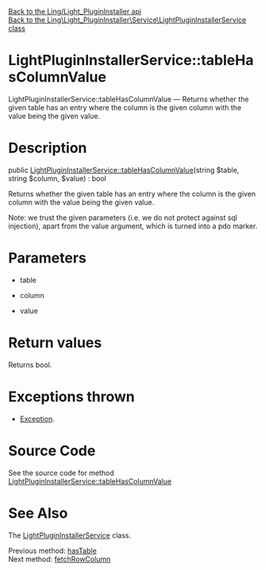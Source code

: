 [Back to the Ling/Light_PluginInstaller api](https://github.com/lingtalfi/Light_PluginInstaller/blob/master/doc/api/Ling/Light_PluginInstaller.md)<br>
[Back to the Ling\Light_PluginInstaller\Service\LightPluginInstallerService class](https://github.com/lingtalfi/Light_PluginInstaller/blob/master/doc/api/Ling/Light_PluginInstaller/Service/LightPluginInstallerService.md)


LightPluginInstallerService::tableHasColumnValue
================



LightPluginInstallerService::tableHasColumnValue — Returns whether the given table has an entry where the column is the given column with the value being the given value.




Description
================


public [LightPluginInstallerService::tableHasColumnValue](https://github.com/lingtalfi/Light_PluginInstaller/blob/master/doc/api/Ling/Light_PluginInstaller/Service/LightPluginInstallerService/tableHasColumnValue.md)(string $table, string $column, $value) : bool




Returns whether the given table has an entry where the column is the given column with the value being the given value.

Note: we trust the given parameters (i.e. we do not protect against sql injection), apart from the value argument,
which is turned into a pdo marker.




Parameters
================


- table

    

- column

    

- value

    


Return values
================

Returns bool.


Exceptions thrown
================

- [Exception](http://php.net/manual/en/class.exception.php).&nbsp;







Source Code
===========
See the source code for method [LightPluginInstallerService::tableHasColumnValue](https://github.com/lingtalfi/Light_PluginInstaller/blob/master/Service/LightPluginInstallerService.php#L467-L480)


See Also
================

The [LightPluginInstallerService](https://github.com/lingtalfi/Light_PluginInstaller/blob/master/doc/api/Ling/Light_PluginInstaller/Service/LightPluginInstallerService.md) class.

Previous method: [hasTable](https://github.com/lingtalfi/Light_PluginInstaller/blob/master/doc/api/Ling/Light_PluginInstaller/Service/LightPluginInstallerService/hasTable.md)<br>Next method: [fetchRowColumn](https://github.com/lingtalfi/Light_PluginInstaller/blob/master/doc/api/Ling/Light_PluginInstaller/Service/LightPluginInstallerService/fetchRowColumn.md)<br>

